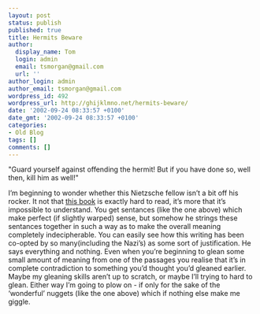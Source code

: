```yaml
---
layout: post
status: publish
published: true
title: Hermits Beware
author:
  display_name: Tom
  login: admin
  email: tsmorgan@gmail.com
  url: ''
author_login: admin
author_email: tsmorgan@gmail.com
wordpress_id: 492
wordpress_url: http://ghijklmno.net/hermits-beware/
date: '2002-09-24 08:33:57 +0100'
date_gmt: '2002-09-24 08:33:57 +0100'
categories:
- Old Blog
tags: []
comments: []
---
```

<!-- more -->

<p>"Guard yourself against offending the hermit! But if you have done so, well then, kill him as well!"</p>

<p>I&#8217;m beginning to wonder whether this Nietzsche fellow isn&#8217;t a bit off his rocker. It not that <a href="http://www.amazon.co.uk/exec/obidos/ASIN/0140441182/qid=1032853556/sr=1-2/ref=sr_1_3_2/202-4151198-2167858">this book</a> is exactly hard to read, it&#8217;s more that it&#8217;s impossible to understand. You get sentances (like the one above) which make perfect (if slightly warped) sense, but somehow he strings these sentances together in such a way as to make the overall meaning completely indecipherable. You can easily see how this writing has been co-opted by so many(including the Nazi&#8217;s) as some sort of justification. He says everything and nothing. Even when you&#8217;re beginning to glean some small amount of meaning from one of the passages you realise that it&#8217;s in complete contradiction to something you&#8217;d thought you&#8217;d gleaned earlier. Maybe my gleaning skills aren&#8217;t up to scratch, or maybe I&#8217;ll trying to hard to glean. Either way I&#8217;m going to plow on - if only for the sake of the &#8216;wonderful&#8217; nuggets (like the one above) which if nothing else make me giggle.</p>

